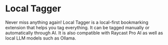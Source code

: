 # Local Tagger

Never miss anything again! Local Tagger is a local-first bookmarking extension that helps you tag everything. It can be tagged manually or automatically through AI. It is also compatible with Raycast Pro AI as well as local LLM models such as Ollama.